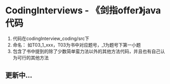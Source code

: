 # CodingInterviews - 《剑指offer》java代码
1. 代码在codingInterview_coding/src下
2. 命名： 如T03_1_xxx，T03为书中对应题号，_1为题号下第一小题
3. 包含了书中提到的除了少数简单蛮力法以外的其他方法代码，并且也有自己认为可行的其他方法

## 更新中...

